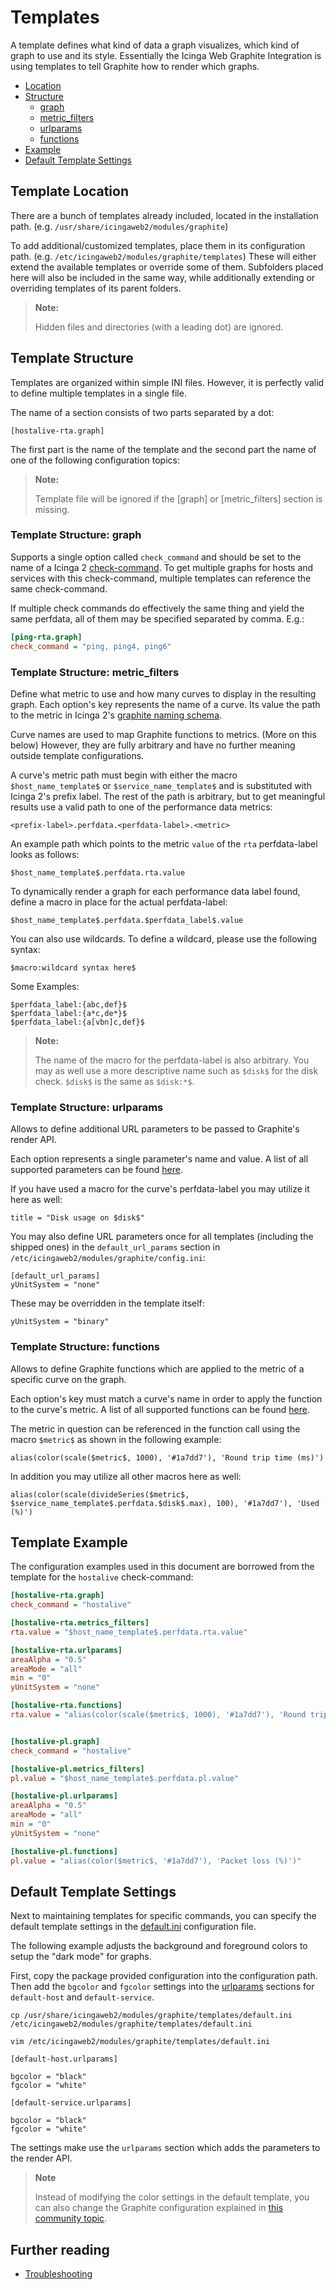 # Templates <a id="templates"></a>

A template defines what kind of data a graph visualizes, which kind of graph to
use and its style. Essentially the Icinga Web Graphite Integration is using
templates to tell Graphite how to render which graphs.

* [Location](04-Templates.md#templates-location)
* [Structure](04-Templates.md#templates-structure)
    * [graph](04-Templates.md#templates-structure-graph)
    * [metric_filters](04-Templates.md#templates-structure-metric-filters)
    * [urlparams](04-Templates.md#templates-structure-urlparams)
    * [functions](04-Templates.md#templates-structure-functions)
* [Example](04-Templates.md#templates-example)
* [Default Template Settings](04-Templates.md#templates-default-settings)

## Template Location <a id="templates-location"></a>

There are a bunch of templates already included, located in
the installation path. (e.g. `/usr/share/icingaweb2/modules/graphite`)

To add additional/customized templates, place them in its configuration path.
(e.g. `/etc/icingaweb2/modules/graphite/templates`) These will either extend
the available templates or override some of them. Subfolders placed here will
also be included in the same way, while additionally extending or overriding
templates of its parent folders.

> **Note:**
>
> Hidden files and directories (with a leading dot) are ignored.

## Template Structure <a id="templates-structure"></a>

Templates are organized within simple INI files. However, it is perfectly valid
to define multiple templates in a single file.

The name of a section consists of two parts separated by a dot:

    [hostalive-rta.graph]

The first part is the name of the template and the second part the name of one
of the following configuration topics:

> **Note:**
>
> Template file will be ignored if the [graph] or [metric_filters] section is missing.

### Template Structure: graph <a id="templates-structure-graph"></a>

Supports a single option called `check_command` and should be set to the name
of a Icinga 2 [check-command](https://www.icinga.com/docs/icinga2/latest/doc/03-monitoring-basics/#check-commands).
To get multiple graphs for hosts and services with this check-command, multiple
templates can reference the same check-command.

If multiple check commands do effectively the same thing and yield the same
perfdata, all of them may be specified separated by comma. E.g.:

```ini
[ping-rta.graph]
check_command = "ping, ping4, ping6"
```

### Template Structure: metric_filters <a id="templates-structure-metric-filters"></a>

Define what metric to use and how many curves to display in the resulting graph.
Each option's key represents the name of a curve. Its value the path to the
metric in Icinga 2's [graphite naming schema](https://www.icinga.com/docs/icinga2/latest/doc/14-features/#current-graphite-schema).

Curve names are used to map Graphite functions to metrics. (More on this below)
However, they are fully arbitrary and have no further meaning outside template
configurations.

A curve's metric path must begin with either the macro `$host_name_template$`
or `$service_name_template$` and is substituted with Icinga 2's prefix label.
The rest of the path is arbitrary, but to get meaningful results use a valid
path to one of the performance data metrics:

    <prefix-label>.perfdata.<perfdata-label>.<metric>

An example path which points to the metric `value` of the `rta` perfdata-label
looks as follows:

    $host_name_template$.perfdata.rta.value

To dynamically render a graph for each performance data label found, define a
macro in place for the actual perfdata-label:

    $host_name_template$.perfdata.$perfdata_label$.value

You can also use wildcards. To define a wildcard, please use the following syntax:

    $macro:wildcard syntax here$
    
  Some Examples:

    $perfdata_label:{abc,def}$
    $perfdata_label:{a*c,de*}$
    $perfdata_label:{a[vbn]c,def}$

> **Note:**
>
> The name of the macro for the perfdata-label is also arbitrary. You may as
> well use a more descriptive name such as `$disk$` for the disk check. `$disk$` 
> is the same as `$disk:*$`.

### Template Structure: urlparams <a id="templates-structure-urlparams"></a>

Allows to define additional URL parameters to be passed to Graphite's render
API.

Each option represents a single parameter's name and value. A list of all
supported parameters can be found [here](https://graphite.readthedocs.io/en/latest/render_api.html#graph-parameters).

If you have used a macro for the curve's perfdata-label you may utilize it
here as well:

    title = "Disk usage on $disk$"

You may also define URL parameters once for all templates
(including the shipped ones) in the `default_url_params` section in
`/etc/icingaweb2/modules/graphite/config.ini`:

    [default_url_params]
    yUnitSystem = "none"

These may be overridden in the template itself:

    yUnitSystem = "binary"

### Template Structure: functions <a id="templates-structure-functions"></a>

Allows to define Graphite functions which are applied to the metric of a
specific curve on the graph.

Each option's key must match a curve's name in order to apply the function
to the curve's metric. A list of all supported functions can be found [here](https://graphite.readthedocs.io/en/latest/functions.html#functions).

The metric in question can be referenced in the function call using the macro
`$metric$` as shown in the following example:

    alias(color(scale($metric$, 1000), '#1a7dd7'), 'Round trip time (ms)')

In addition you may utilize all other macros here as well:

    alias(color(scale(divideSeries($metric$, $service_name_template$.perfdata.$disk$.max), 100), '#1a7dd7'), 'Used (%)')

## Template Example <a id="templates-example"></a>

The configuration examples used in this document are borrowed from the template
for the `hostalive` check-command:

```ini
[hostalive-rta.graph]
check_command = "hostalive"

[hostalive-rta.metrics_filters]
rta.value = "$host_name_template$.perfdata.rta.value"

[hostalive-rta.urlparams]
areaAlpha = "0.5"
areaMode = "all"
min = "0"
yUnitSystem = "none"

[hostalive-rta.functions]
rta.value = "alias(color(scale($metric$, 1000), '#1a7dd7'), 'Round trip time (ms)')"


[hostalive-pl.graph]
check_command = "hostalive"

[hostalive-pl.metrics_filters]
pl.value = "$host_name_template$.perfdata.pl.value"

[hostalive-pl.urlparams]
areaAlpha = "0.5"
areaMode = "all"
min = "0"
yUnitSystem = "none"

[hostalive-pl.functions]
pl.value = "alias(color($metric$, '#1a7dd7'), 'Packet loss (%)')"
```

## Default Template Settings <a id="templates-default-settings"></a>

Next to maintaining templates for specific commands, you can
specify the default template settings in the [default.ini](https://github.com/Icinga/icingaweb2-module-graphite/blob/main/templates/default.ini)
configuration file.

The following example adjusts the background and foreground colors
to setup the "dark mode" for graphs.

First, copy the package provided configuration into the configuration
path. Then add the `bgcolor` and `fgcolor` settings into the [urlparams](04-Templates.md#templates-structure-urlparams)
sections for `default-host` and `default-service`.

```
cp /usr/share/icingaweb2/modules/graphite/templates/default.ini /etc/icingaweb2/modules/graphite/templates/default.ini

vim /etc/icingaweb2/modules/graphite/templates/default.ini

[default-host.urlparams]

bgcolor = "black"
fgcolor = "white"

[default-service.urlparams]

bgcolor = "black"
fgcolor = "white"
```

The settings make use the `urlparams` section which adds the
parameters to the render API.


> **Note**
>
> Instead of modifying the color settings in the default template,
> you can also change the Graphite configuration explained in
> [this community topic](https://community.icinga.com/t/how-to-adjust-the-graphite-background-color/3172/3).


## Further reading

* [Troubleshooting](06-Troubleshooting.md)
